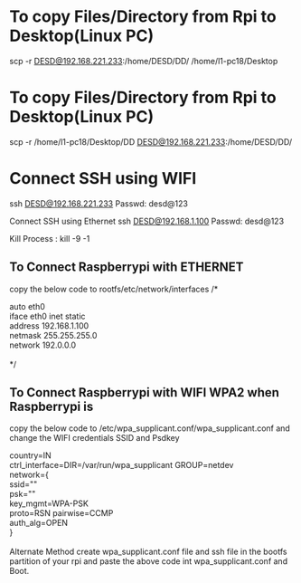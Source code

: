 # To copy Files/Directory from Rpi to Desktop(Linux PC)
scp -r DESD@192.168.221.233:/home/DESD/DD/ /home/l1-pc18/Desktop

# To copy Files/Directory from Rpi to Desktop(Linux PC)
scp -r /home/l1-pc18/Desktop/DD DESD@192.168.221.233:/home/DESD/DD/ 

# Connect SSH using WIFI
ssh DESD@192.168.221.233
Passwd: desd@123

Connect SSH using Ethernet
ssh DESD@192.168.1.100
Passwd: desd@123

Kill Process : kill -9 -1


## To Connect Raspberrypi with ETHERNET 
copy the below code to rootfs/etc/network/interfaces
/*

auto eth0<br>
iface eth0 inet static<br>
	address 192.168.1.100<br>
	netmask 255.255.255.0<br>
	network 192.0.0.0<br>
<br>
*/<br>

## To Connect Raspberrypi with WIFI WPA2 when Raspberrypi is 
copy the below code to /etc/wpa_supplicant.conf/wpa_supplicant.conf and change the WIFI credentials SSID and Psdkey<br>

country=IN<br>
ctrl_interface=DIR=/var/run/wpa_supplicant GROUP=netdev<br>
network={<br>
    ssid="<SSID>"<br>
    psk="<PASSWORD>"<br>
    key_mgmt=WPA-PSK<br>
    proto=RSN
    pairwise=CCMP<br>
    auth_alg=OPEN<br>
}<br>
<br>
Alternate Method create wpa_supplicant.conf file and ssh file in the bootfs partition of your rpi and paste the above code int wpa_supplicant.conf and Boot.<br>

